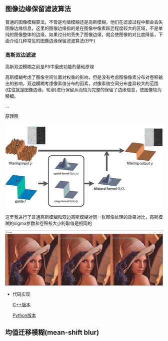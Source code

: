 ## 图像边缘保留滤波算法     

普通的图像模糊算法，不管是均值模糊还是高斯模糊，他们在滤波过程中都会丢失图像边缘信息，这里的图像边缘指的是在图像中像素跃迁程度较大的区域，不是单纯的图像整体的边缘，如果过分的丢失了图像边缘，就会使图像的对比度降低，下面介绍几种常见的图像边缘保留滤波算法(EPF)      


### 高斯双边滤波     

高斯双边模糊之前是PS中磨皮功能的基础原理    

高斯模糊考虑了图像空间位置对权重的影响，但是没有考虑图像像素分布对卷积输出的影响，双边模糊考虑像素值分布的因素，对像素值空间分布差异较大的范围(往往就是图像边缘，轮廓)进行保留从而较为完整的保留了边缘信息，使图像较为精细。 

...

原理图     

![source](./GaussBilateral/img/GaussianBilateral.png)    

这里我进行了普通高斯模糊和双边高斯模糊对同一张图像处理的效果对比，高斯模糊的sigma参数和卷积核大小的取值是相同的

![result](./GaussBilateral/img/result.png)  


* 代码实现   

    [C++版本](./GaussBilateral/GaussBilateralFilter.cpp)

    [Python版本](./GaussBilateral/GaussBilateralFilter.py)



## 均值迁移模糊(mean-shift blur)    


